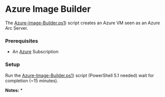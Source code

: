 # Azure Image Builder

The [Azure-Image-Builder.ps1](Azure-Image-Builder.ps1)) script creates an Azure VM seen as an Azure Arc Server. 

### Prerequisites 

  * An [Azure](https://portal.azure.com) Subscription

### Setup

Run the [Azure-Image-Builder.ps1](Azure-Image-Builder.ps1)) script (PowerShell 5.1 needed) wait for completion (~15 minutes).

**Notes:**
* 